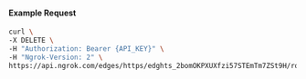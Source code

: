 <!-- Code generated for API Clients. DO NOT EDIT. -->

#### Example Request

```bash
curl \
-X DELETE \
-H "Authorization: Bearer {API_KEY}" \
-H "Ngrok-Version: 2" \
https://api.ngrok.com/edges/https/edghts_2bomOKPXUXfzi57STEmTm7ZSt9H/routes/edghtsrt_2bomOMwYyQE4rhnEePt2AmL4QhH/response_headers
```
